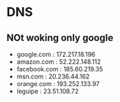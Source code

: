 <h1>DNS</h1>
<h2>NOt woking only google </h2>
<ul>
  <li>google.com : 172.217.18.196 </li>
  <li>amazon.com : 52.222.148.112 </li>
  <li>facebook.com : 185.60.219.35 </li>
  <li>msn.com : 20.236.44.162 </li>
  <li>orange.com : 193.252.133.97 </li>
  <li>leguipe : 23.51.108.72 </li>





  
  
  
</ul>

